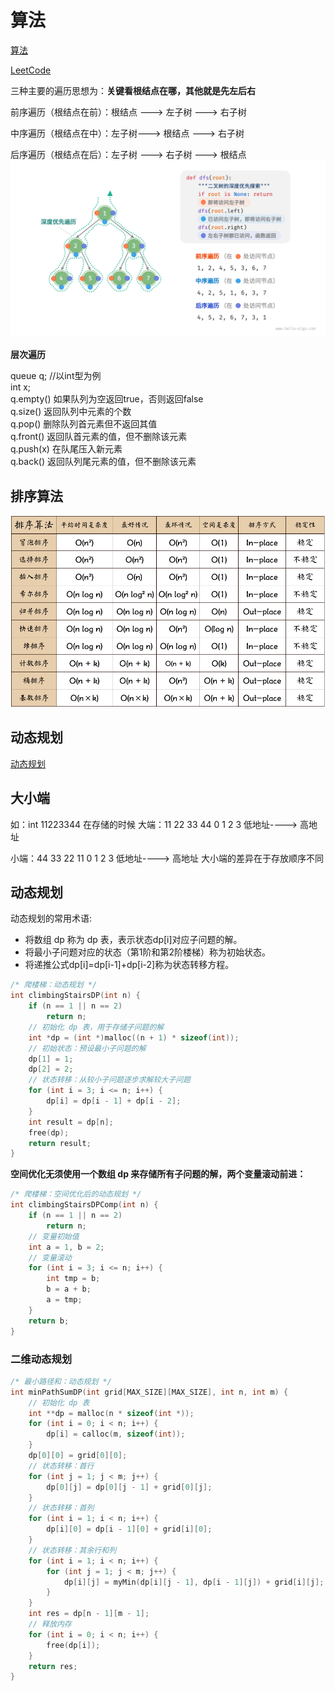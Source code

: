 # 算法

[算法](https://www.hello-algo.com/chapter_hashing/hash_collision/#1)

[LeetCode](https://github.com/Shoukuan/leetcode)

三种主要的遍历思想为：**关键看根结点在哪，其他就是先左后右**

前序遍历（根结点在前）：根结点 ---> 左子树 ---> 右子树

中序遍历（根结点在中）：左子树---> 根结点 ---> 右子树

后序遍历（根结点在后）：左子树 ---> 右子树 ---> 根结点
![树遍历](树遍历.png)

**层次遍历**

queue<int> q; //以int型为例  
int x;  
q.empty()               如果队列为空返回true，否则返回false  
q.size()                返回队列中元素的个数  
q.pop()                 删除队列首元素但不返回其值  
q.front()               返回队首元素的值，但不删除该元素  
q.push(x)               在队尾压入新元素  
q.back()                返回队列尾元素的值，但不删除该元素  

## 排序算法

![排序算法对比](排序算法对比.png)

## 动态规划

[动态规划](https://www.cxyxiaowu.com/8536.html)

## 大小端

如：int 11223344
在存储的时候
大端：11 22 33 44
  0  1   2  3
  低地址----> 高地址

小端：44 33 22 11
  0  1   2  3
  低地址----> 高地址
大小端的差异在于存放顺序不同

## 动态规划

动态规划的常用术语:  

- 将数组 dp 称为 dp 表，表示状态dp[i]对应子问题的解。  
- 将最小子问题对应的状态（第1阶和第2阶楼梯）称为初始状态。  
- 将递推公式dp[i]=dp[i-1]+dp[i-2]称为状态转移方程。  

```C
/* 爬楼梯：动态规划 */
int climbingStairsDP(int n) {
    if (n == 1 || n == 2)
        return n;
    // 初始化 dp 表，用于存储子问题的解
    int *dp = (int *)malloc((n + 1) * sizeof(int));
    // 初始状态：预设最小子问题的解
    dp[1] = 1;
    dp[2] = 2;
    // 状态转移：从较小子问题逐步求解较大子问题
    for (int i = 3; i <= n; i++) {
        dp[i] = dp[i - 1] + dp[i - 2];
    }
    int result = dp[n];
    free(dp);
    return result;
}
```

**空间优化无须使用一个数组 dp 来存储所有子问题的解，两个变量滚动前进：**

```C
/* 爬楼梯：空间优化后的动态规划 */
int climbingStairsDPComp(int n) {
    if (n == 1 || n == 2)
        return n;
    // 变量初始值
    int a = 1, b = 2;
    // 变量滚动
    for (int i = 3; i <= n; i++) {
        int tmp = b;
        b = a + b;
        a = tmp;
    }
    return b;
}
```

### 二维动态规划

```C
/* 最小路径和：动态规划 */
int minPathSumDP(int grid[MAX_SIZE][MAX_SIZE], int n, int m) {
    // 初始化 dp 表
    int **dp = malloc(n * sizeof(int *));
    for (int i = 0; i < n; i++) {
        dp[i] = calloc(m, sizeof(int));
    }
    dp[0][0] = grid[0][0];
    // 状态转移：首行
    for (int j = 1; j < m; j++) {
        dp[0][j] = dp[0][j - 1] + grid[0][j];
    }
    // 状态转移：首列
    for (int i = 1; i < n; i++) {
        dp[i][0] = dp[i - 1][0] + grid[i][0];
    }
    // 状态转移：其余行和列
    for (int i = 1; i < n; i++) {
        for (int j = 1; j < m; j++) {
            dp[i][j] = myMin(dp[i][j - 1], dp[i - 1][j]) + grid[i][j];
        }
    }
    int res = dp[n - 1][m - 1];
    // 释放内存
    for (int i = 0; i < n; i++) {
        free(dp[i]);
    }
    return res;
}

```
